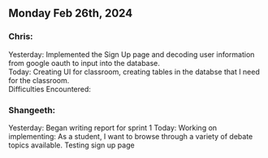 ## Monday Feb 26th, 2024

### Chris:

Yesterday: Implemented the Sign Up page and decoding user information from google oauth to input into the database.\
Today: Creating UI for classroom, creating tables in the databse that I need for the classroom.\
Difficulties Encountered: 


### Shangeeth:
Yesterday: Began writing report for sprint 1 
Today: Working on implementing: As a student, I want to browse through a variety of debate topics available. 
Testing sign up page
